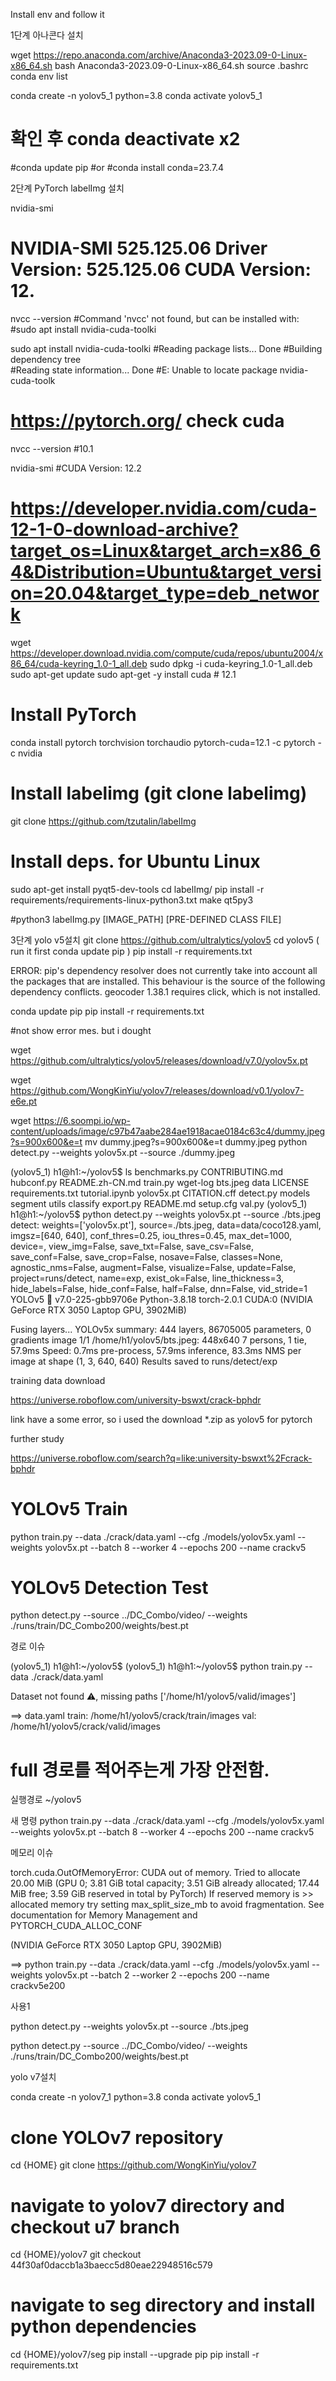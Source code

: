 

Install env and follow it

1단계 아나콘다 설치

wget https://repo.anaconda.com/archive/Anaconda3-2023.09-0-Linux-x86_64.sh
bash Anaconda3-2023.09-0-Linux-x86_64.sh
source .bashrc
conda env list

conda create -n yolov5_1 python=3.8
conda activate yolov5_1

# 확인 후 conda deactivate x2

#conda update pip
#or 
#conda install conda=23.7.4

2단계 PyTorch labelImg 설치

nvidia-smi
#  NVIDIA-SMI 525.125.06   Driver Version: 525.125.06   CUDA Version: 12.

nvcc --version
#Command 'nvcc' not found, but can be installed with:
#sudo apt install nvidia-cuda-toolki

sudo apt install nvidia-cuda-toolki
#Reading package lists... Done
#Building dependency tree       
#Reading state information... Done
#E: Unable to locate package nvidia-cuda-toolk

# https://pytorch.org/  check cuda

nvcc --version
#10.1

nvidia-smi
#CUDA Version: 12.2

# https://developer.nvidia.com/cuda-12-1-0-download-archive?target_os=Linux&target_arch=x86_64&Distribution=Ubuntu&target_version=20.04&target_type=deb_network

wget https://developer.download.nvidia.com/compute/cuda/repos/ubuntu2004/x86_64/cuda-keyring_1.0-1_all.deb
sudo dpkg -i cuda-keyring_1.0-1_all.deb
sudo apt-get update
sudo apt-get -y install cuda  # 12.1


# Install PyTorch
conda install pytorch torchvision torchaudio pytorch-cuda=12.1 -c pytorch -c nvidia


# Install labelimg (git clone labelimg)
git clone https://github.com/tzutalin/labelImg

# Install deps.  for Ubuntu Linux
sudo apt-get install pyqt5-dev-tools
cd labelImg/
pip install -r requirements/requirements-linux-python3.txt
make qt5py3

#python3 labelImg.py [IMAGE_PATH] [PRE-DEFINED CLASS FILE]


3단계 yolo v5설치
git clone https://github.com/ultralytics/yolov5
cd yolov5
( run it first conda update pip )
pip install -r requirements.txt  

ERROR: pip's dependency resolver does not currently take into account all the packages that are installed. This behaviour is the source of the following dependency conflicts.
geocoder 1.38.1 requires click, which is not installed.

conda update pip
pip install -r requirements.txt 

#not show error mes. but i dought

wget https://github.com/ultralytics/yolov5/releases/download/v7.0/yolov5x.pt

wget https://github.com/WongKinYiu/yolov7/releases/download/v0.1/yolov7-e6e.pt

wget https://6.soompi.io/wp-content/uploads/image/c97b47aabe284ae1918acae0184c63c4/dummy.jpeg?s=900x600&e=t
mv dummy.jpeg?s=900x600&e=t dummy.jpeg
python detect.py --weights yolov5x.pt --source ./dummy.jpeg



(yolov5_1) h1@h1:~/yolov5$ ls
benchmarks.py  CONTRIBUTING.md  hubconf.py  README.zh-CN.md   train.py        wget-log
bts.jpeg       data             LICENSE     requirements.txt  tutorial.ipynb  yolov5x.pt
CITATION.cff   detect.py        models      segment           utils
classify       export.py        README.md   setup.cfg         val.py
(yolov5_1) h1@h1:~/yolov5$ python detect.py --weights yolov5x.pt --source ./bts.jpeg
detect: weights=['yolov5x.pt'], source=./bts.jpeg, data=data/coco128.yaml, imgsz=[640, 640], conf_thres=0.25, iou_thres=0.45, max_det=1000, device=, view_img=False, save_txt=False, save_csv=False, save_conf=False, save_crop=False, nosave=False, classes=None, agnostic_nms=False, augment=False, visualize=False, update=False, project=runs/detect, name=exp, exist_ok=False, line_thickness=3, hide_labels=False, hide_conf=False, half=False, dnn=False, vid_stride=1
YOLOv5 🚀 v7.0-225-gbb9706e Python-3.8.18 torch-2.0.1 CUDA:0 (NVIDIA GeForce RTX 3050 Laptop GPU, 3902MiB)

Fusing layers... 
YOLOv5x summary: 444 layers, 86705005 parameters, 0 gradients
image 1/1 /home/h1/yolov5/bts.jpeg: 448x640 7 persons, 1 tie, 57.9ms
Speed: 0.7ms pre-process, 57.9ms inference, 83.3ms NMS per image at shape (1, 3, 640, 640)
Results saved to runs/detect/exp



training data download

https://universe.roboflow.com/university-bswxt/crack-bphdr


link have a some error, so i used the download *.zip as yolov5 for pytorch


further study

https://universe.roboflow.com/search?q=like:university-bswxt%2Fcrack-bphdr


# YOLOv5 Train
python train.py --data ./crack/data.yaml --cfg ./models/yolov5x.yaml --weights yolov5x.pt --batch 8 --worker 4 --epochs 200 --name crackv5

# YOLOv5 Detection Test
python detect.py --source ../DC_Combo/video/ --weights ./runs/train/DC_Combo200/weights/best.pt



경로 이슈


(yolov5_1) h1@h1:~/yolov5$ (yolov5_1) h1@h1:~/yolov5$ python train.py --data ./crack/data.yaml

Dataset not found ⚠️, missing paths ['/home/h1/yolov5/valid/images']


==>
data.yaml
train: /home/h1/yolov5/crack/train/images
val: /home/h1/yolov5/crack/valid/images

# full 경로를 적어주는게 가장 안전함.
실행경로
~/yolov5

새 명령
python train.py --data ./crack/data.yaml --cfg ./models/yolov5x.yaml --weights yolov5x.pt --batch 8 --worker 4 --epochs 200 --name crackv5


메모리 이슈


torch.cuda.OutOfMemoryError: CUDA out of memory. Tried to allocate 20.00 MiB (GPU 0; 3.81 GiB total capacity; 3.51 GiB already allocated; 17.44 MiB free; 3.59 GiB reserved in total by PyTorch) If reserved memory is >> allocated memory try setting max_split_size_mb to avoid fragmentation.  See documentation for Memory Management and PYTORCH_CUDA_ALLOC_CONF

(NVIDIA GeForce RTX 3050 Laptop GPU, 3902MiB)

==>
python train.py --data ./crack/data.yaml --cfg ./models/yolov5x.yaml --weights yolov5x.pt --batch 2 --worker 2 --epochs 200 --name crackv5e200


사용1

python detect.py --weights yolov5x.pt --source ./bts.jpeg

python detect.py --source ../DC_Combo/video/ --weights ./runs/train/DC_Combo200/weights/best.pt



yolo v7설치

conda create -n yolov7_1 python=3.8
conda activate yolov5_1


# clone YOLOv7 repository
cd {HOME}
git clone https://github.com/WongKinYiu/yolov7

# navigate to yolov7 directory and checkout u7 branch
cd {HOME}/yolov7
git checkout 44f30af0daccb1a3baecc5d80eae22948516c579

# navigate to seg directory and install python dependencies
cd {HOME}/yolov7/seg
pip install --upgrade pip
pip install -r requirements.txt

